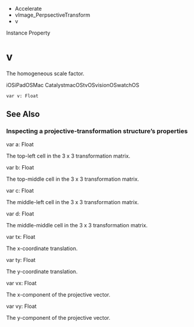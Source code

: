 

- Accelerate
- vImage_PerpsectiveTransform
-  v 

Instance Property

# v

The homogeneous scale factor.

iOSiPadOSMac CatalystmacOStvOSvisionOSwatchOS

``` source
var v: Float
```

## See Also

### Inspecting a projective-transformation structure’s properties

var a: Float

The top-left cell in the 3 x 3 transformation matrix.

var b: Float

The top-middle cell in the 3 x 3 transformation matrix.

var c: Float

The middle-left cell in the 3 x 3 transformation matrix.

var d: Float

The middle-middle cell in the 3 x 3 transformation matrix.

var tx: Float

The x-coordinate translation.

var ty: Float

The y-coordinate translation.

var vx: Float

The x-component of the projective vector.

var vy: Float

The y-component of the projective vector.

